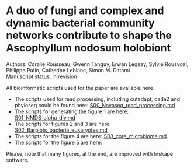 # A duo of fungi and complex and dynamic bacterial community networks contribute to shape the Ascophyllum nodosum holobiont
Authors: Coralie Rousseau, Gwenn Tanguy, Erwan Legeay, Sylvie Rousvoal, Philippe Potin, Catherine Leblanc, Simon M. Dittami  
Manuscript status: in revision  

All bioinformatic scripts used for the paper are available here.
- The scripts used for read processing, including cutadapt, dada2 and phyloseq could be found here: [S00_Novaseq_read_processing.md](https://github.com/rssco/Illumina_ONT_comparisons/blob/main/S00_Novaseq_read_processing.md)
- The scripts for generating the figure 1 are here: [S01_NMDS_alpha_div.md](https://github.com/rssco/novaseq_ascophyllum/blob/main/S01_NMDS_alpha_div.md)  
- The scripts for figures 2 and 3 are here: [S02_Barplots_bacteria_eukaryotes.md](https://github.com/rssco/novaseq_ascophyllum/blob/main/S02_Barplots_bacteria_eukaryotes.md)  
- The scripts for the figure 4 are here: [S03_core_microbiome.md](https://github.com/rssco/novaseq_ascophyllum/blob/main/S03_core_microbiome.md)
- The scripts for the figure 5 are here: []()



Please, note that many figures, at the end, are improved with Inskape software.
